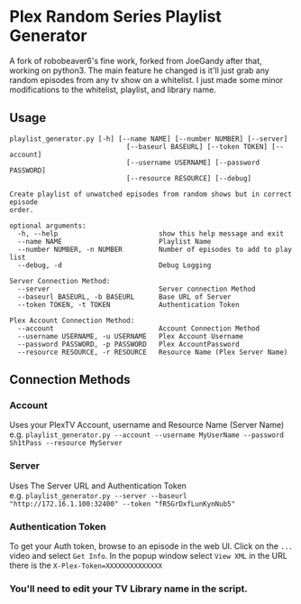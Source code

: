 # Plex Random Series Playlist Generator

A fork of robobeaver6's fine work, forked from JoeGandy after that, working on python3. The main feature he changed is it'll just grab any random episodes from any tv show on a whitelist. I just made some minor modifications to the whitelist, playlist, and library name.

## Usage
```
playlist_generator.py [-h] [--name NAME] [--number NUMBER] [--server]
                             [--baseurl BASEURL] [--token TOKEN] [--account]
                             [--username USERNAME] [--password PASSWORD]
                             [--resource RESOURCE] [--debug]

Create playlist of unwatched episodes from random shows but in correct episode
order.

optional arguments:
  -h, --help                         show this help message and exit
  --name NAME                        Playlist Name
  --number NUMBER, -n NUMBER         Number of episodes to add to play list
  --debug, -d                        Debug Logging

Server Connection Method:
  --server                           Server connection Method
  --baseurl BASEURL, -b BASEURL      Base URL of Server
  --token TOKEN, -t TOKEN            Authentication Token

Plex Account Connection Method:
  --account                          Account Connection Method
  --username USERNAME, -u USERNAME   Plex Account Username
  --password PASSWORD, -p PASSWORD   Plex AccountPassword
  --resource RESOURCE, -r RESOURCE   Resource Name (Plex Server Name) 
```
## Connection Methods
### Account
Uses your PlexTV Account, username and Resource Name (Server Name)  
e.g. `playlist_generator.py --account --username MyUserName --password Sh1tPass --resource MyServer`

### Server
Uses The Server URL and Authentication Token  
e.g. `playlist_generator.py --server --baseurl "http://172.16.1.100:32400" --token "fR5GrDxfLunKynNub5"`

### Authentication Token
To get your Auth token, browse to an episode in the web UI. Click on the `...` video and select `Get Info`.  In the 
popup window select `View XML` in the URL there is the `X-Plex-Token=XXXXXXXXXXXXXX`

### You'll need to edit your TV Library name in the script.  
